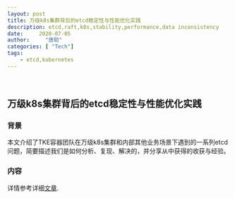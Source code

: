 ```yaml
---
layout: post
title: 万级k8s集群背后的etcd稳定性与性能优化实践
description: etcd,raft,k8s,stability,performance,data inconsistency
date:     2020-07-05
author:     "唐聪"
categories: [ "Tech"]
tags:
    - etcd,kubernetes
---
```


​

## 万级k8s集群背后的etcd稳定性与性能优化实践

### 背景

本文介绍了TKE容器团队在万级k8s集群和内部其他业务场景下遇到的一系列etcd问题，简要描述我们是如何分析、复现、解决的，并分享从中获得的收获与经验。

### 内容

详情参考详细[文章](https://mp.weixin.qq.com/s/n78Js9zZrd_RNY2viNEt-w).
